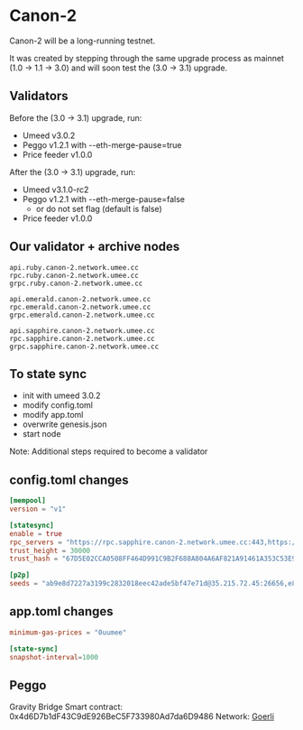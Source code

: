 # Canon-2

Canon-2 will be a long-running testnet.

It was created by stepping through the same upgrade process as
mainnet (1.0 -> 1.1 -> 3.0) and will soon test the (3.0 -> 3.1) upgrade.

## Validators

Before the (3.0 -> 3.1) upgrade, run:

- Umeed v3.0.2
- Peggo v1.2.1 with --eth-merge-pause=true
- Price feeder v1.0.0

After the (3.0 -> 3.1) upgrade, run:

- Umeed v3.1.0-rc2
- Peggo v1.2.1 with --eth-merge-pause=false
  - or do not set flag (default is false)
- Price feeder v1.0.0

## Our validator + archive nodes

```shell
api.ruby.canon-2.network.umee.cc
rpc.ruby.canon-2.network.umee.cc
grpc.ruby.canon-2.network.umee.cc

api.emerald.canon-2.network.umee.cc
rpc.emerald.canon-2.network.umee.cc
grpc.emerald.canon-2.network.umee.cc

api.sapphire.canon-2.network.umee.cc
rpc.sapphire.canon-2.network.umee.cc
grpc.sapphire.canon-2.network.umee.cc
```

## To state sync

- init with umeed 3.0.2
- modify config.toml
- modify app.toml
- overwrite genesis.json
- start node

Note: Additional steps required to become a validator

## config.toml changes

```toml
[mempool]
version = "v1"

[statesync]
enable = true
rpc_servers = "https://rpc.sapphire.canon-2.network.umee.cc:443,https://rpc.emerald.canon-2.network.umee.cc:443"
trust_height = 30000
trust_hash = "67D5E02CCA0508FF464D991C9B2F688A804A6AF821A91461A353C53E90FFD0D3"

[p2p]
seeds = "ab9e8d7227a3199c2832018eec42ade5bf47e71d@35.215.72.45:26656,e89407a37d2ebe0dfa2291c5240abe3a5410995f@35.212.203.22:26656"
```

## app.toml changes

```toml
minimum-gas-prices = "0uumee"

[state-sync]
snapshot-interval=1000
```

## Peggo

Gravity Bridge Smart contract: 0x4d6D7b1dF43C9dE926BeC5F733980Ad7da6D9486
Network: [Goerli](https://goerli.etherscan.io/tx/0x57f296d59d9be9604133fa951f15a1bcc03a2a332972b5761629a9f76d17e36d)
